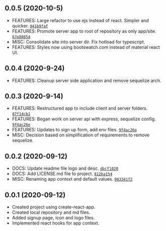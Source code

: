 ## 0.0.5 (2020-10-5)

-   FEATURES: Large refactor to use ejs instead of react. Simpler and quicker. [`041b9faf`]
-   FEATURES: Promote server app to root of repository as only app/site. [`67e80854`]
-   MISC: Consolidate site into server dir. Fix hotload for typescript.
-   FEATURES: Styles now using bootswatch.com instead of material react UI.

[`041b9faf`]: https://github.com/elusive/rnd-secret-santa/commit/041b9fafe8e77de49c684db17752e014398294bd
[`67e80854`]: https://github.com/elusive/rnd-secret-santa/commit/67e80854acb9d765a8d45fd27881dfb4a9d2c8de

## 0.0.4 (2020-9-24)

-   FEATURES: Cleanup server side application and remove sequelize arch.

## 0.0.3 (2020-9-14)

-   FEATURES: Restructured app to include client and server folders. [`07f14cb1`]
-   FEATURES: Began work on server api with express, sequelize config. [`9f4ac26e`]
-   FEATURES: Updates to sign up form, add env files. [`9f4ac26e`]
-   MISC: Decision based on simplification of requirements to remove sequelize.

[`9f4ac26e`]: https://github.com/elusive/rnd-secret-santa/commit/9f4ac26ea674cff24846d8a6d803258f1527aaf7
[`07f14cb1`]: https://github.com/elusive/rnd-secret-santa/commit/07f14cb11de911ebb8581a530f119b233798d847

## 0.0.2 (2020-09-12)

-   DOCS: Update readme file logo and desc. [`dbcf1020`]
-   DOCS: Add LICENSE.md file to project. [`812ba154`]
-   MISC: Renaming app context and default values. [`983341f2`]

[`dbcf1020`]: https://github.com/elusive/rnd-secret-santa/commit/dbcf1020a77c63ac966575e5053afcdb4eae7996
[`812ba154`]: https://github.com/elusive/rnd-secret-santa/pull/1/commits/812ba154bc949ce574c06b5d57d46ad443ece3c8
[`983341f2`]: https://github.com/elusive/rnd-secret-santa/commit/983341f2a4bf634399e2911cfe6815b6a93b8d43

## 0.0.1 (2020-09-12)

-   Created project using create-react-app.
-   Created local repository and md files.
-   Added signup page, icon and logo files.
-   Implemented react hooks for app context.
